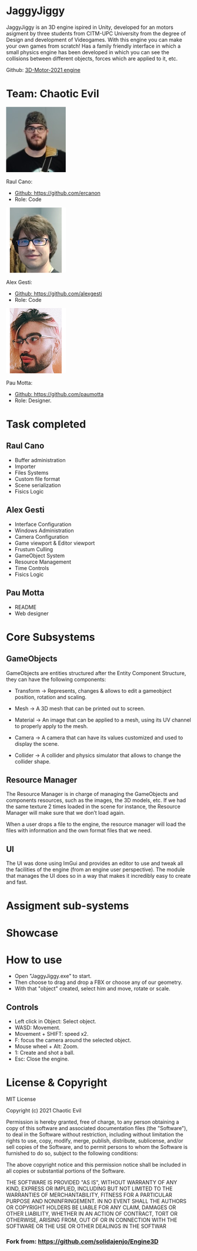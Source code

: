 # JaggyJiggy

JaggyJiggy is an 3D engine ispired in Unity, developed for an motors asigment by three students from CITM-UPC University from the degree of Design and development of Videogames.
With this engine you can make your own games from scratch! 
Has a family friendly interface in which a small physics engine has been developed in which you can see the collisions between different objects, forces which are applied to it, etc.

Github: <a href="https://github.com/ercanon/3D-Motor-2021">3D-Motor-2021 engine</a>
 
# Team: Chaotic Evil

![Image11](docs/raul.jpg)

Raul Cano: <a href=" https://github.com/ercanon"> 
+ Github: https://github.com/ercanon</a>
+ Role: Code

![Image12](docs/alex.png)

Alex Gesti:<a href="https://github.com/alexgesti">  
+ Github: https://github.com/alexgesti</a>
+ Role: Code

![Image13](docs/pau.png)

Pau Motta:<a href=" https://github.com/paumotta"> 
+ Github: https://github.com/paumotta</a>
+ Role: Designer.

# Task completed

## Raul Cano

+ Buffer administration 
+ Importer
+ Files Systems
+ Custom file format
+ Scene serialization
+ Fisics Logic

## Alex Gesti

+ Interface Configuration
+ Windows Administration
+ Camera Configuration
+ Game viewport & Editor viewport
+ Frustum Culling
+ GameObject System
+ Resource Management
+ Time Controls
+ Fisics Logic

## Pau Motta

+ README
+ Web designer

# Core Subsystems

## GameObjects

GameObjects are entities structured after the Entity Component Structure, they can have the following components:

+ Transform -> Represents, changes & allows to edit a gameobject position, rotation and scaling.

+ Mesh -> A 3D mesh that can be printed out to screen.

+ Material -> An image that can be applied to a mesh, using its UV channel to properly apply to the mesh.

+ Camera -> A camera that can have its values customized and used to display the scene.

+ Collider -> A collider and physics simulator that allows to change the collider shape.

## Resource Manager 

The Resource Manager is in charge of managing the GameObjects and components resources, such as the images, the 3D models, etc. If we had the same texture 2 times loaded in the scene for instance, the Resource Manager will make sure that we don’t load again.

When a user drops a file to the engine, the resource manager will load the files with information and the own format files that we need.

## UI

The UI was done using ImGui and provides an editor to use and tweak all the facilities of the engine (from an engine user perspective). The module that manages the UI does so in a way that makes it incredibly easy to create and fast.

# Assigment sub-systems

# Showcase

# How to use

- Open "JaggyJiggy.exe" to start.
- Then choose to drag and drop a FBX or choose any of our geometry.
- With that "object" created, select him and move, rotate or scale.

## Controls

- Left click in Object: Select object.
- WASD: Movement.
- Movement + SHIFT: speed x2.
- F: focus the camera around the selected object.
- Mouse wheel + Alt: Zoom.
- 1: Create and shot a ball.
- Esc: Close the engine.

# License & Copyright

MIT License

Copyright (c) 2021 Chaotic Evil

Permission is hereby granted, free of charge, to any person obtaining a copy of this software and associated documentation files (the "Software"), to deal in the Software without restriction, including without limitation the rights to use, copy, modify, merge, publish, distribute, sublicense, and/or sell copies of the Software, and to permit persons to whom the Software is furnished to do so, subject to the following conditions:

The above copyright notice and this permission notice shall be included in all copies or substantial portions of the Software.

THE SOFTWARE IS PROVIDED "AS IS", WITHOUT WARRANTY OF ANY KIND, EXPRESS OR IMPLIED, INCLUDING BUT NOT LIMITED TO THE WARRANTIES OF MERCHANTABILITY, FITNESS FOR A PARTICULAR PURPOSE AND NONINFRINGEMENT. IN NO EVENT SHALL THE AUTHORS OR COPYRIGHT HOLDERS BE LIABLE FOR ANY CLAIM, DAMAGES OR OTHER LIABILITY, WHETHER IN AN ACTION OF CONTRACT, TORT OR OTHERWISE, ARISING FROM, OUT OF OR IN CONNECTION WITH THE SOFTWARE OR THE USE OR OTHER DEALINGS IN THE SOFTWAR


### Fork from: https://github.com/solidajenjo/Engine3D
